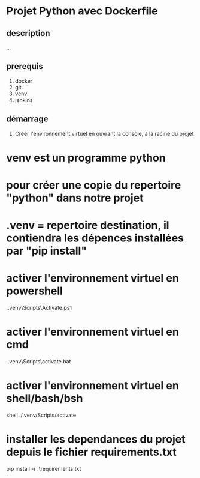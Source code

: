 # Projet Python avec Dockerfile

## description

...


## prerequis

1. docker
2. git
3. venv
4. jenkins

## démarrage

1. Créer l'environnement virtuel en ouvrant la console, à la racine du projet

# venv est un programme python
# pour créer une copie du repertoire "python" dans notre projet 
# .venv = repertoire destination, il contiendra les dépences installées par "pip install"

# activer l'environnement virtuel en powershell
.\.venv\Scripts\Activate.ps1
# activer l'environnement virtuel en cmd
.\.venv\Scripts\activate.bat
# activer l'environnement virtuel en shell/bash/bsh
shell ./.venv/Scripts/activate

# installer les dependances du projet depuis le fichier requirements.txt
pip install -r .\requirements.txt